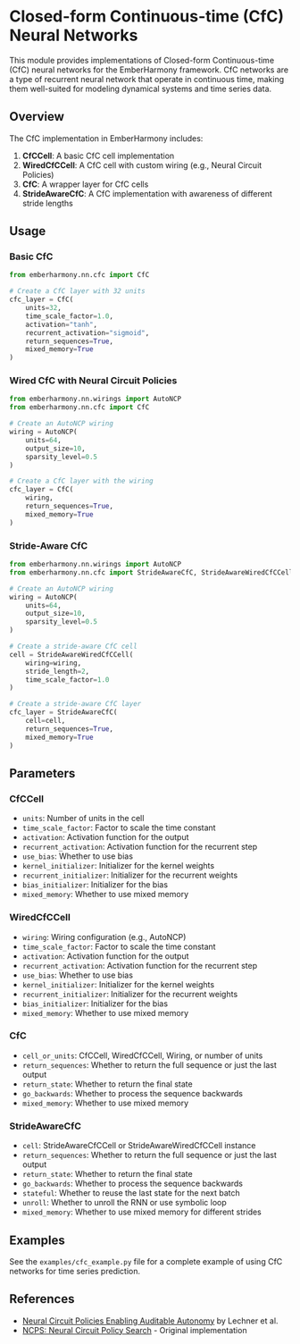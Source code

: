# Closed-form Continuous-time (CfC) Neural Networks

This module provides implementations of Closed-form Continuous-time (CfC) neural networks for the EmberHarmony framework. CfC networks are a type of recurrent neural network that operate in continuous time, making them well-suited for modeling dynamical systems and time series data.

## Overview

The CfC implementation in EmberHarmony includes:

1. **CfCCell**: A basic CfC cell implementation
2. **WiredCfCCell**: A CfC cell with custom wiring (e.g., Neural Circuit Policies)
3. **CfC**: A wrapper layer for CfC cells
4. **StrideAwareCfC**: A CfC implementation with awareness of different stride lengths

## Usage

### Basic CfC

```python
from emberharmony.nn.cfc import CfC

# Create a CfC layer with 32 units
cfc_layer = CfC(
    units=32,
    time_scale_factor=1.0,
    activation="tanh",
    recurrent_activation="sigmoid",
    return_sequences=True,
    mixed_memory=True
)
```

### Wired CfC with Neural Circuit Policies

```python
from emberharmony.nn.wirings import AutoNCP
from emberharmony.nn.cfc import CfC

# Create an AutoNCP wiring
wiring = AutoNCP(
    units=64,
    output_size=10,
    sparsity_level=0.5
)

# Create a CfC layer with the wiring
cfc_layer = CfC(
    wiring,
    return_sequences=True,
    mixed_memory=True
)
```

### Stride-Aware CfC

```python
from emberharmony.nn.wirings import AutoNCP
from emberharmony.nn.cfc import StrideAwareCfC, StrideAwareWiredCfCCell

# Create an AutoNCP wiring
wiring = AutoNCP(
    units=64,
    output_size=10,
    sparsity_level=0.5
)

# Create a stride-aware CfC cell
cell = StrideAwareWiredCfCCell(
    wiring=wiring,
    stride_length=2,
    time_scale_factor=1.0
)

# Create a stride-aware CfC layer
cfc_layer = StrideAwareCfC(
    cell=cell,
    return_sequences=True,
    mixed_memory=True
)
```

## Parameters

### CfCCell

- `units`: Number of units in the cell
- `time_scale_factor`: Factor to scale the time constant
- `activation`: Activation function for the output
- `recurrent_activation`: Activation function for the recurrent step
- `use_bias`: Whether to use bias
- `kernel_initializer`: Initializer for the kernel weights
- `recurrent_initializer`: Initializer for the recurrent weights
- `bias_initializer`: Initializer for the bias
- `mixed_memory`: Whether to use mixed memory

### WiredCfCCell

- `wiring`: Wiring configuration (e.g., AutoNCP)
- `time_scale_factor`: Factor to scale the time constant
- `activation`: Activation function for the output
- `recurrent_activation`: Activation function for the recurrent step
- `use_bias`: Whether to use bias
- `kernel_initializer`: Initializer for the kernel weights
- `recurrent_initializer`: Initializer for the recurrent weights
- `bias_initializer`: Initializer for the bias
- `mixed_memory`: Whether to use mixed memory

### CfC

- `cell_or_units`: CfCCell, WiredCfCCell, Wiring, or number of units
- `return_sequences`: Whether to return the full sequence or just the last output
- `return_state`: Whether to return the final state
- `go_backwards`: Whether to process the sequence backwards
- `mixed_memory`: Whether to use mixed memory

### StrideAwareCfC

- `cell`: StrideAwareCfCCell or StrideAwareWiredCfCCell instance
- `return_sequences`: Whether to return the full sequence or just the last output
- `return_state`: Whether to return the final state
- `go_backwards`: Whether to process the sequence backwards
- `stateful`: Whether to reuse the last state for the next batch
- `unroll`: Whether to unroll the RNN or use symbolic loop
- `mixed_memory`: Whether to use mixed memory for different strides

## Examples

See the `examples/cfc_example.py` file for a complete example of using CfC networks for time series prediction.

## References

- [Neural Circuit Policies Enabling Auditable Autonomy](https://www.nature.com/articles/s42256-020-00237-3) by Lechner et al.
- [NCPS: Neural Circuit Policy Search](https://github.com/mlech26l/ncps) - Original implementation